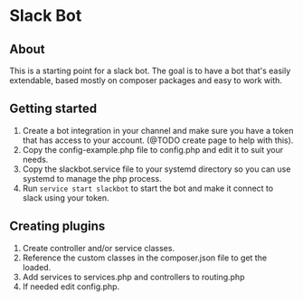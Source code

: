 Slack Bot
=========
About
-----
This is a starting point for a slack bot. The goal is to have a bot that's easily extendable, based mostly on composer packages and easy to work with.

Getting started
---------------
1. Create a bot integration in your channel and make sure you have a token that has access to your account. (@TODO create page to help with this).
2. Copy the config-example.php file to config.php and edit it to suit your needs.
3. Copy the slackbot.service file to your systemd directory so you can use systemd to manage the php process.
4. Run `service start slackbot` to start the bot and make it connect to slack using your token.

Creating plugins
----------------
1. Create controller and/or service classes.
2. Reference the custom classes in the composer.json file to get the loaded.
3. Add services to services.php and controllers to routing.php
4. If needed edit config.php.
